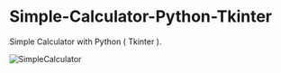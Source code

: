 # Simple-Calculator-Python-Tkinter
Simple Calculator with Python ( Tkinter ).


![SimpleCalculator](https://user-images.githubusercontent.com/62913154/122289435-015a4500-cef3-11eb-8086-7d29378f60b8.jpg)
